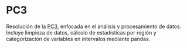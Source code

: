 # PC3

Resolución de la [PC3](https://nat-sf.github.io/PC3/), enfocada en el análisis y procesamiento de datos. Incluye limpieza de datos, cálculo de estadísticas por región y categorización de variables en intervalos mediante pandas.
